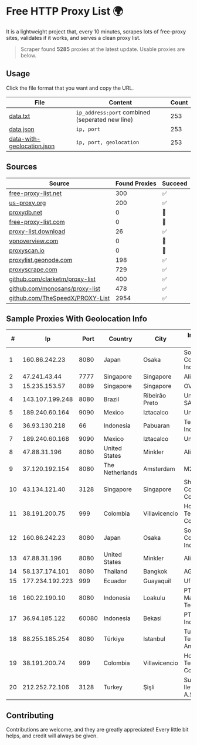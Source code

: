
# Free HTTP Proxy List 🌍

It is a lightweight project that, every 10 minutes, scrapes lots of free-proxy sites, validates if it works, and serves a clean proxy list.


> Scraper found **5285** proxies at the latest update. Usable proxies are below.

## Usage

Click the file format that you want and copy the URL.


|File|Content|Count|
|----|-------|-----|
|[data.txt](https://raw.githubusercontent.com/themiralay/Proxy-List-World/master/data.txt)|`ip_address:port` combined (seperated new line)|253|
|[data.json](https://raw.githubusercontent.com/themiralay/Proxy-List-World/master/data.json)|`ip, port`|253|
|[data-with-geolocation.json](https://raw.githubusercontent.com/themiralay/Proxy-List-World/master/data-with-geolocation.json)|`ip, port, geolocation`|253|

## Sources

|Source|Found Proxies|Succeed|
|------|-------------|-------|
|[free-proxy-list.net](https://free-proxy-list.net)|300|✅|
|[us-proxy.org](https://www.us-proxy.org)|200|✅|
|[proxydb.net](http://proxydb.net)|0|🚫|
|[free-proxy-list.com](https://free-proxy-list.com/?page=&port=&type%5B%5D=http&type%5B%5D=https&up_time=0&search=Search)|0|🚫|
|[proxy-list.download](https://www.proxy-list.download/HTTP)|26|✅|
|[vpnoverview.com](https://vpnoverview.com/privacy/anonymous-browsing/free-proxy-servers)|0|🚫|
|[proxyscan.io](https://www.proxyscan.io)|0|🚫|
|[proxylist.geonode.com](https://proxylist.geonode.com/api/proxy-list?limit=300&page=1&sort_by=lastChecked&sort_type=desc&protocols=http,https)|198|✅|
|[proxyscrape.com](https://api.proxyscrape.com/v2/?request=displayproxies&protocol=http&timeout=10000&country=all&ssl=all&anonymity=all)|729|✅|
|[github.com/clarketm/proxy-list](https://raw.githubusercontent.com/clarketm/proxy-list/master/proxy-list-raw.txt)|400|✅|
|[github.com/monosans/proxy-list](https://raw.githubusercontent.com/monosans/proxy-list/main/proxies/http.txt)|478|✅|
|[github.com/TheSpeedX/PROXY-List](https://raw.githubusercontent.com/TheSpeedX/PROXY-List/master/http.txt)|2954|✅|


## Sample Proxies With Geolocation Info

|#|Ip|Port|Country|City|Internet Service Provider|
|-|--|----|-------|----|-------------------------|
|1|160.86.242.23|8080|Japan|Osaka|Sony Network Communications Inc|
|2|47.241.43.44|7777|Singapore|Singapore|Alibaba Cloud LLC|
|3|15.235.153.57|8089|Singapore|Singapore|OVH Hosting|
|4|143.107.199.248|8080|Brazil|Ribeirão Preto|Universidade De SAO Paulo|
|5|189.240.60.164|9090|Mexico|Iztacalco|Uninet S.A. de C.V.|
|6|36.93.130.218|66|Indonesia|Pabuaran|Telekomunikasi Indonesia|
|7|189.240.60.168|9090|Mexico|Iztacalco|Uninet S.A. de C.V.|
|8|47.88.31.196|8080|United States|Minkler|Alibaba.com LLC|
|9|37.120.192.154|8080|The Netherlands|Amsterdam|M247 Europe SRL|
|10|43.134.121.40|3128|Singapore|Singapore|Shenzhen Tencent Computer Systems Company Limited|
|11|38.191.200.75|999|Colombia|Villavicencio|Hola Telecomunicacines Colombia S.A.S|
|12|160.86.242.23|8080|Japan|Osaka|Sony Network Communications Inc|
|13|47.88.31.196|8080|United States|Minkler|Alibaba.com LLC|
|14|58.137.174.101|8080|Thailand|Bangkok|AGC|
|15|177.234.192.223|999|Ecuador|Guayaquil|Ufinet Panama S.A.|
|16|160.22.190.10|8080|Indonesia|Loakulu|PT Aldiyanur Mahakam Telemedia|
|17|36.94.185.122|60080|Indonesia|Bekasi|PT. Telekomunikasi Indonesia|
|18|88.255.185.254|8080|Türkiye|Istanbul|Turk Telekomunikasyon Anonim Sirketi|
|19|38.191.200.74|999|Colombia|Villavicencio|Hola Telecomunicacines Colombia S.A.S|
|20|212.252.72.106|3128|Turkey|Şişli|Superonline Iletisim Hizmetleri A.S.|



## Contributing

Contributions are welcome, and they are greatly appreciated! Every
little bit helps, and credit will always be given.


